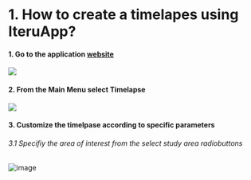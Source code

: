 # 1. How to create a timelapes using IteruApp?

#### 1. Go to the application [website](https://muhammedm294-iteruapp-streamlit-app-u6fqc0.streamlit.app/)

![](https://github.com/MuhammedM294/data/blob/main/img/User_Interface.png)

#### 2. From the Main Menu select Timelapse

![](https://github.com/MuhammedM294/data/blob/main/img/Timelapse_interface.png)

#### 3. Customize the timelpase according to specific parameters
   ###### 3.1 Specifiy the area of interest from the select study area radiobuttons
![image](https://github.com/MuhammedM294/IteruApp/assets/89984604/4f72ac1a-bb7e-49ae-babe-7d2a51022742)
